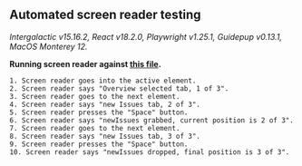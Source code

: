 ## Automated screen reader testing

_Intergalactic v15.16.2, React v18.2.0, Playwright v1.25.1,
Guidepup v0.13.1, MacOS Monterey 12._

**Running screen reader against [this file](https://github.com/semrush/intergalactic/blob/master/website/docs/components/drag-and-drop/examples/tabs.tsx).**

```
1. Screen reader goes into the active element.
2. Screen reader says "Overview selected tab, 1 of 3".
3. Screen reader goes to the next element.
4. Screen reader says "new Issues tab, 2 of 3".
5. Screen reader presses the "Space" button.
6. Screen reader says "newIssues grabbed, current position is 2 of 3".
7. Screen reader goes to the next element.
8. Screen reader says "new Issues tab, 3 of 3".
9. Screen reader presses the "Space" button.
10. Screen reader says "newIssues dropped, final position is 3 of 3".
```
